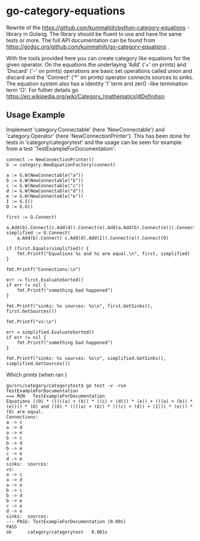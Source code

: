 # go-category-equations

Rewrite of the https://github.com/kummahiih/python-category-equations -library in Golang. 
The library should be fluent to use and have the same tests or more. 
The full API documentation can be found from https://godoc.org/github.com/kummahiih/go-category-equations .

With the tools provided here you can create category like equations for the given operator. On the equations the underlaying 'Add' ('+' on prints) and 'Discard' ('-' on prints) operations are basic set operations called union and discard and the 'Connect' ('*' on prints) operator connects sources to sinks. The equation system also has a Identity 'I' term and zerO -like termination term 'O'. For futher details go https://en.wikipedia.org/wiki/Category_(mathematics)#Definition

## Usage Example

Implement 'category.Connectable' (here 'NewConnectable') and 'category.Operator' (here 'NewConnectionPrinter'). 
This has been done for tests in 'category/categorytest' 
and the usage can be seen for example from a test 'TestExampleForDocumentation':

	connect := NewConnectionPrinter()
	G := category.NewEquationFactory(connect)

	a := G.W(NewConnectable("a"))
	b := G.W(NewConnectable("b"))
	c := G.W(NewConnectable("c"))
	d := G.W(NewConnectable("d"))
	e := G.W(NewConnectable("e"))
	I := G.I()
	O := G.O()

	first := O.Connect(
		a.Add(b).Connect(c.Add(d)).Connect(e).Add(a.Add(b).Connect(e))).Connect(O)
	simplified := O.Connect(
		a.Add(b).Connect( c.Add(d).Add(I)).Connect(e)).Connect(O)

	if (first.Equals(simplified)) {
		fmt.Printf("Equations %s and %s are equal.\n", first, simplified)
	}

	fmt.Printf("Connections:\n")
	
	err := first.EvaluateSorted()
	if err != nil {
		fmt.Printf("something bad happened")
	}

	fmt.Printf("sinks: %s sources: %s\n", first.GetSinks(), first.GetSources())

	fmt.Printf("vs:\n")
	
	err = simplified.EvaluateSorted()
	if err != nil {
		fmt.Printf("something bad happened")
	}

	fmt.Printf("sinks: %s sources: %s\n", simplified.GetSinks(), simplified.GetSources())

Which prints (when ran )

    go/src/category/categorytest$ go test -v -run TestExampleForDocumentation
    === RUN   TestExampleForDocumentation
    Equations ((O) * (((((a) + (b)) * ((c) + (d))) * (e)) + (((a) + (b)) * (e)))) * (O) and ((O) * ((((a) + (b)) * (((c) + (d)) + (I))) * (e))) * (O) are equal.
    Connections:
    a -> c
    a -> d
    a -> e
    b -> c
    b -> d
    b -> e
    c -> e
    d -> e
    sinks:  sources: 
    vs:
    a -> c
    a -> d
    a -> e
    b -> c
    b -> d
    b -> e
    c -> e
    d -> e
    sinks:  sources: 
    --- PASS: TestExampleForDocumentation (0.00s)
    PASS
    ok  	category/categorytest	0.001s


